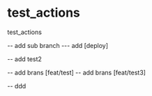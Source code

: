 # test_actions
test_actions

-- add sub branch
--- add [deploy]

-- add test2

-- add brans [feat/test]
-- add brans [feat/test3]

-- ddd